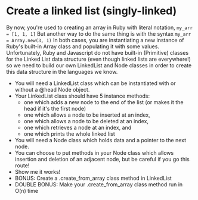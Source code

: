 # Create a  linked list (singly-linked)

By now, you're used to creating an array in Ruby with literal notation, `my_arr = [1, 1, 1]`
But another way to do the same thing is with the syntax `my_arr = Array.new(3, 1)`
In both cases, you are instantiating a new instance of Ruby's built-in Array class and populating it with some values.
Unfortunately, Ruby and Javascript do not have built-in (Primitive) classes for the Linked List data structure (even though linked lists are everywhere!) so we need to build our own LinkedList and Node classes in order to create this data structure in the languages we know.

- You will need a LinkedList class which can be instantiated with or without a @head Node object. 
- Your LinkedList class should have 5 instance methods:
    - one which adds a new node to the end of the list (or makes it the head if it's the first node)
    - one which allows a node to be inserted at an index, 
    - one which allows a node to be deleted at an index, 
    - one which retrieves a node at an index, and 
    - one which prints the whole linked list 
- You will need a Node class which holds data and a pointer to the next node. 
- You can choose to put methods in your Node class which allows insertion and deletion of an adjacent node, but be careful if you go this route! 
- Show me it works!
- BONUS: Create a .create_from_array class method in LinkedList
- DOUBLE BONUS: Make your .create_from_array class method run in O(n) time
